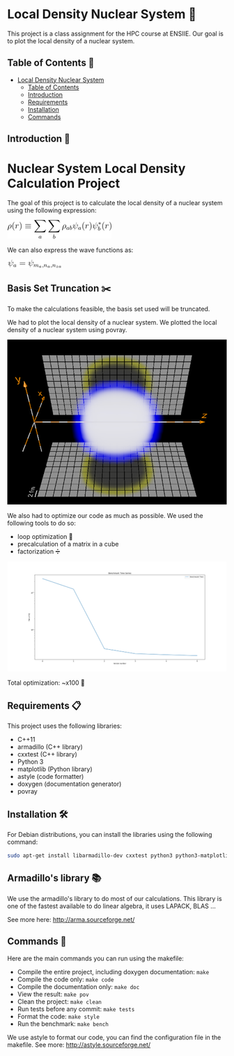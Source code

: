 # Local Density Nuclear System 🧪

This project is a class assignment for the HPC course at ENSIIE. Our goal is to plot the local density of a nuclear system.

## Table of Contents 📑

- [Local Density Nuclear System](#local-density-nuclear-system)
  - [Table of Contents](#table-of-contents)
  - [Introduction](#introduction)
  - [Requirements](#requirements)
  - [Installation](#installation)
  - [Commands](#commands)

## Introduction 📘

# Nuclear System Local Density Calculation Project

The goal of this project is to calculate the local density of a nuclear system using the following expression:

![Local Density](/pres/image/equation.png)

We can also express the wave functions as:

![Wave](/pres/image/equation1.png)

## Basis Set Truncation ✂️

To make the calculations feasible, the basis set used will be truncated.

We had to plot the local density of a nuclear system.
We plotted the local density of a nuclear system using povray.

![Local Density Nuclear System](/pres/image/resultat_3D.png)

We also had to optimize our code as much as possible.
We used the following tools to do so:
- loop optimization 🔄
- precalculation of a matrix in a cube
- factorization ➗

![Optimization](/pres/image/benchmark.png)

Total optimization: ~x100 🚀

## Requirements 📋

This project uses the following libraries:
- C++11
- armadillo (C++ library)
- cxxtest (C++ library)
- Python 3
- matplotlib (Python library)
- astyle (code formatter)
- doxygen (documentation generator)
- povray 

## Installation 🛠️

For Debian distributions, you can install the libraries using the following command:
```bash
sudo apt-get install libarmadillo-dev cxxtest python3 python3-matplotlib build-essential astyle doxygen povray
```

## Armadillo's library 📚

We use the armadillo's library to do most of our calculations. This library is one of the fastest available to do linear algebra, it uses LAPACK, BLAS ...

See more here: http://arma.sourceforge.net/

## Commands 📝

Here are the main commands you can run using the makefile:

- Compile the entire project, including doxygen documentation: `make`
- Compile the code only: `make code`
- Compile the documentation only: `make doc`
- View the result: `make pov`
- Clean the project: `make clean`
- Run tests before any commit: `make tests`
- Format the code: `make style`
- Run the benchmark: `make bench`

We use astyle to format our code, you can find the configuration file in the makefile.
See more: http://astyle.sourceforge.net/
